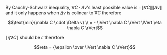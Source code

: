 By Cauchy-Schwarz inequality, $`\nabla C \cdot \Delta v`$'s least possible value is $`- \lVert \nabla C \rVert \lVert \Delta v \rVert`$ and it only happens when $`\Delta v`$ is colinear to $`\nabla C`$ therefore 

```math
\text{min}(\nabla C \cdot \Delta v) \\
= - \lVert \nabla C \rVert \lVert \eta \nabla C \rVert
```

$`\lVert \eta \nabla C \rVert`$ should be $`\epsilon`$ therefore

```math
\eta = {\epsilon \over \lVert \nabla C \rVert}
```